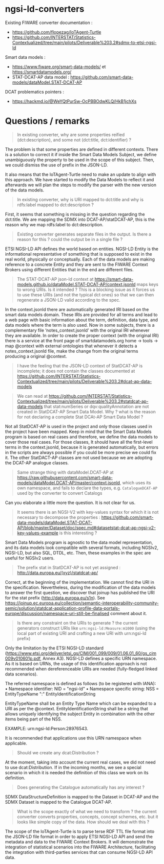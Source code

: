 # ngsi-ld-converters

Existing FIWARE converter documentation : 
- https://github.com/flopezag/IoTAgent-Turtle
- https://github.com/INTERSTAT/Statistics-Contextualized/tree/main/pilots/Deliverable%203.2#sdmx-to-etsi-ngsi-ld

Smart data models :
- https://www.fiware.org/smart-data-models/ et https://smartdatamodels.org/
- STAT-DCAT-AP data model : https://github.com/smart-data-models/dataModel.STAT-DCAT-AP

DCAT problematics pointers :
- https://hackmd.io/@WeYQtPurSw-OcPBBOdwKLQ/HkB1jchXs

# Questions / remarks

> In existing converter, why are some properties reified (dct:description), and some not (dct:title, dct:identifier) ?

The problem is that some properties are defined in different contexts. There is a solution to correct it if inside 
the Smart Data Models Subject, we define unambiguously the property to be used in the scope of this subject. Then, 
we could dismiss the use of prefix in the JSON-LD. 

It also means that the IoTAgent-Turtle need to make an update to align with this approach. We have started to modify 
the Data Models to reflect it and afterwards we will plan the steps to modify the parser with the new version of the 
data models.



> In existing converter, why is URI mapped to dct:title and why is rdfs:label mapped to dct:description ?

First, it seems that something is missing in the question regarding the dct:title.
We are mapping the SDMX into DCAT-AP/statDCAT-AP, this is the reason why we map rdfs:label to dct:description.



> Existing converter generates separate files in the output. Is there a reason for this ? could the output be in a
single file ?

ETSI NGSI-LD API defines the world based on entities. NGSI-LD Entity is the informational representative of something 
that is supposed to exist in the real world, physically or conceptually. Each of the data models are making reference 
to a concrete Entity and they are sent to the FIWARE Context Brokers using different Entities that in the end are 
different files.



> The STAT-DCAT-AP json-ld context at https://smart-data-models.github.io/dataModel.STAT-DCAT-AP/context.jsonld maps 
keys to wrong URIs. Is it intended ? This is a blocking issue as it forces us to use these URIs (and not the typical 
dct ones) so that we can then regenerate a JSON-LD valid according to the spec.

In the context.jsonld there are automatically generated IRI based on the smart data models domain. These IRIs are 
provided for all terms and lead to a web page with basic information about the term, definition, data type, and data 
models where the term is also used. Now in some subjects, there is a complementary file ‘notes_context.jsonld’ with 
the original IRI whenever they are available. In order to create the proper context (with the original IRI) there is a 
service at the front page of smartdatamodels.org home -> tools -> map @context with external ontologies that whenever 
it detects a notes_context.jsonld file, make the change from the original terms producing a original @context.



> I have the feeling that the JSON-LD context of StatDCAT-AP is incomplete; it does not contain the classes 
 documented at https://github.com/INTERSTAT/Statistics-Contextualized/tree/main/pilots/Deliverable%203.2#dcat-ap-data-models
 
> We can read at https://github.com/INTERSTAT/Statistics-Contextualized/tree/main/pilots/Deliverable%203.2#statdcat-ap-data-models 
  that stat:numSeries or dqv:qualityAnnotation are not created in StatDCAT-AP Smart Data Model. Why ? what is the reason
  for not declaring a complete Stat DCAt-AP Smart Data Model ?
  
Not all StatDCAT-AP is used in the project and only those classes used in the project have been mapped. Keep in mind 
that the Smart Data Models program is based on real cases and therefore, we define the data models to cover those real 
cases. For those classes, It should have all the first-level terms in the context.jsonld, because it is generated 
automatically, but errors in the scripts are always possible if you could be more precise we could fix it.  The other 
StatDACT-AP classes are not used because we are adopting the DCAT-AP analogue classes.



> Same strange thing with dataModel.DCAT-AP at https://raw.githubusercontent.com/smart-data-models/dataModel.DCAT-AP/master/context.jsonld, 
  which uses its own namespace, and fails to declare the types, e.g. `CatalogueDCAT-AP` used by the converter to convert
  Catalogs

Can you elaborate a little more the question. It is not clear for us.



> It seems there is an NGSI-V2 with key-values syntax for which it is not necessary to decompose the properties : 
https://github.com/smart-data-models/dataModel.STAT-DCAT-AP/blob/master/Dataset/doc/spec.md#datasetstat-dcat-ap-ngsi-v2-key-values-example is this interesting ?

Smart Data Models program is agnostic to the data model representation, and its data models look compatible with 
several formats, including NGSIv2, NGSI-LD, but also SQL, DTDL, etc. Then, these examples in the spec are useful for 
NGSIv2 users.



> The prefix stat in StatDCAT-AP is not yet assigned : http://data.europa.eu/(xyz)/statdcat-ap/ 

Correct, at the beginning of the implementation. We cannot find the URI in the specification. Nevertheless, during the 
modification of the data models to answer the first question, we discover that joinup has published the URI for the 
stat prefix (http://data.europa.eu/s1n). See https://joinup.ec.europa.eu/collection/semantic-interoperability-community-semic/solution/statdcat-application-profile-data-portals-europe/discussion/namespace-uri-still-be-finalised 
comment about it.



> Is there any constraint on the URIs to generate ? the current generators construct URIs like 
`urn:ngsi-ld:Measure:m1000` (using the local part of existing URI and crafting a new URI with urn:ngsi-ld prefix)

Only the limitation by the ETSI NGSI-LD standard (https://www.etsi.org/deliver/etsi_gs/CIM/001_099/009/01.06.01_60/gs_cim009v010601p.pdf, 
Annex A3). NGSI-LD defines a specific URN namespace. As it is based on URNs, the usage of this identification approach 
is not recommended when dereferenceable URIs are needed (fully-fledged linked data scenarios).

The referred namespace is defined as follows (to be registered with IANA):
• Namespace identifier: NID = "ngsi-ld"
• Namespace specific string: NSS = EntityTypeName ":" EntityIdentificationString

EntityTypeName shall be an Entity Type Name which can be expanded to a URI as per the @context.
EntityIdentificationString shall be a string that allows uniquely identifying the subject Entity in combination with 
the other items being part of the NSS.

EXAMPLE: urn:ngsi-ld:Person:28976543.

It is recommended that applications use this URN namespace when applicable. 



> Should we create any dcat:Distribution ?

At the moment, taking into account the current real cases, we did not need to use dcat:Distribution. If in the incoming 
months, we see a special scenario in which it is needed the definition of this class we work on its definition.



> Does generating the Catalogue automatically has any interest ?

SDMX DataStructureDefinition is mapped to the Dataset in DCAT-AP and the SDMX Dataset is mapped to the Catalogue DCAT-AP.



> What is the scope exactly of what we need to transform ? the current converter converts properties, concepts, concept
schemes, etc. but it looks like simple copy of the data. How should we deal with this ?

The scope of the IoTAgent-Turtle is to parse terse RDF TTL file format into the JSON-LD file format in order to apply 
ETSI NGSI-LD API and send the metadata and data to the FIWARE Context Brokers. It will demonstrate the integration of 
statistical scenarios into the FIWARE Architecture, facilitating the integration with third-parties services that can 
consume NGSI-LD API data.
